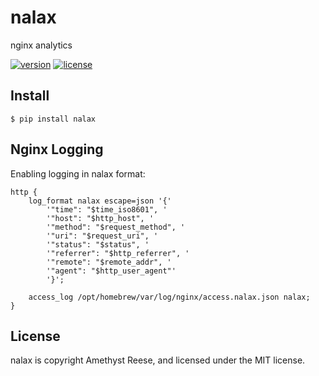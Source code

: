 # nalax

nginx analytics

[![version](https://img.shields.io/pypi/v/nalax.svg)](https://pypi.org/project/nalax)
[![license](https://img.shields.io/pypi/l/nalax.svg)](https://github.com/amyreese/nalax/blob/main/LICENSE)

Install
-------

```shell-session
$ pip install nalax
```

Nginx Logging
-------------

Enabling logging in nalax format:

```
http {
    log_format nalax escape=json '{'
        '"time": "$time_iso8601", '
        '"host": "$http_host", '
        '"method": "$request_method", '
        '"uri": "$request_uri", '
        '"status": "$status", '
        '"referrer": "$http_referrer", '
        '"remote": "$remote_addr", '
        '"agent": "$http_user_agent"'
        '}';

    access_log /opt/homebrew/var/log/nginx/access.nalax.json nalax;
}
```

License
-------

nalax is copyright Amethyst Reese, and licensed under the MIT license.